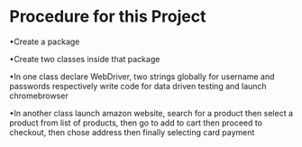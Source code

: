 # Procedure for this Project

•Create a package 

•Create two classes inside that package

•In one class declare WebDriver, two strings globally for username and passwords respectively   write code for data driven testing and launch chromebrowser

•In another class launch amazon website, search for a product then select a product from list of products, then go to add to cart then proceed to checkout, then chose address then finally selecting card payment
